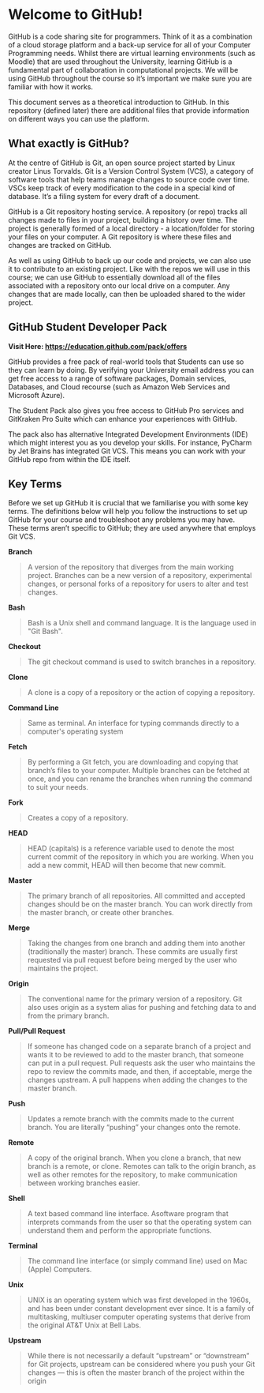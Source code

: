 # Welcome to GitHub!

GitHub is a code sharing site for programmers. Think of it as a combination of a cloud storage platform and a back-up service for all of your Computer Programming needs. Whilst there are virtual learning environments (such as Moodle) that are used throughout the University, learning GitHub is a fundamental part of collaboration in computational projects.
We will be using GitHub throughout the course so it’s important we make sure you are familiar with how it works. 

This document serves as a theoretical introduction to GitHub. In this repository (defined later) there are additional files that provide information on different ways you can use the platform.

## What exactly is GitHub?
At the centre of GitHub is Git, an open source project started by Linux creator Linus Torvalds. Git is a Version Control System (VCS), a category of software tools that help teams manage changes to source code over time. VSCs keep track of every modification to the code in a special kind of database. It’s a filing system for every draft of a document.

GitHub is a Git repository hosting service. A repository (or repo) tracks all changes made to files in your project, building a history over time. The project is generally formed of a local directory - a location/folder for storing your files on your computer. A Git repository is where these files and changes are tracked on GitHub. 

As well as using GitHub to back up our code and projects, we can also use it to contribute to an existing project. Like with the repos we will use in this course; we can use GitHub to essentially download all of the files associated with a repository onto our local drive on a computer. Any changes that are made locally, can then be uploaded shared to the wider project.

## GitHub Student Developer Pack
**Visit Here: https://education.github.com/pack/offers**

GitHub provides a free pack of real-world tools that Students can use so they can learn by doing. By verifying your University email address you can get free access to a range of software packages, Domain services, Databases, and Cloud recourse (such as Amazon Web Services and Microsoft Azure). 

The Student Pack also gives you free access to GitHub Pro services and GitKraken Pro Suite which can enhance your experiences with GitHub.

The pack also has alternative Integrated Development Environments (IDE) which might interest you as you develop your skills. For instance, PyCharm by Jet Brains has integrated Git VCS. This means you can work with your GitHub repo from within the IDE itself.

## Key Terms
Before we set up GitHub it is crucial that we familiarise you with some key terms. The definitions below will help you follow the instructions to set up GitHub for your course and troubleshoot any problems you may have. These terms aren’t specific to GitHub; they are used anywhere that employs Git VCS.

**Branch**
> A version of the repository that diverges from the main working project. Branches can be a new version of a repository, experimental changes, or personal forks of a repository for users to alter and test changes.

**Bash**
> Bash is a Unix shell and command language. It is the language used in "Git Bash".

**Checkout**
> The git checkout command is used to switch branches in a repository.

**Clone**
> A clone is a copy of a repository or the action of copying a repository. 

**Command Line**
> Same as terminal. An interface for typing commands directly to a computer's operating system

**Fetch**
> By performing a Git fetch, you are downloading and copying that branch’s files to your computer. Multiple branches can be fetched at once, and you can rename the branches when running the command to suit your needs.

**Fork**
> Creates a copy of a repository.

**HEAD**
> HEAD (capitals) is a reference variable used to denote the most current commit of the repository in which you are working. When you add a new commit, HEAD will then become that new commit.

**Master**
>The primary branch of all repositories. All committed and accepted changes should be on the master branch. You can work directly from the master branch, or create other branches.

**Merge**
> Taking the changes from one branch and adding them into another (traditionally the master) branch. These commits are usually first requested via pull request before being merged by the user who maintains the project.

**Origin**
> The conventional name for the primary version of a repository. Git also uses origin as a system alias for pushing and fetching data to and from the primary branch. 

**Pull/Pull Request**
>If someone has changed code on a separate branch of a project and wants it to be reviewed to add to the master branch, that someone can put in a pull request. Pull requests ask the user who maintains the repo to review the commits made, and then, if acceptable, merge the changes upstream. A pull happens when adding the changes to the master branch.

**Push**
> Updates a remote branch with the commits made to the current branch. You are literally “pushing” your changes onto the remote.

**Remote**
> A copy of the original branch. When you clone a branch, that new branch is a remote, or clone. Remotes can talk to the origin branch, as well as other remotes for the repository, to make communication between working branches easier.

**Shell**
> A text based command line interface. Asoftware program that interprets commands from the user so that the operating system can understand them and perform the appropriate functions.

**Terminal**
> The command line interface (or simply command line) used on Mac (Apple) Computers.

**Unix**
> UNIX is an operating system which was first developed in the 1960s, and has been under constant development ever since. It is a family of multitasking, multiuser computer operating systems that derive from the original AT&T Unix at Bell Labs.

**Upstream**
> While there is not necessarily a default “upstream” or “downstream” for Git projects, upstream can be considered where you push your Git changes — this is often the master branch of the project within the origin

